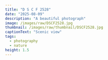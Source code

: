 ```yaml
---
title: "D S C F 2528"
date: "2025-08-09"
description: "A beautiful photograph"
image: /images/raw/DSCF2528.jpg
thumbnail: /images/raw/thumbnail/DSCF2528.jpg
captionText: "Scenic view"
tags:
  - photography
  - nature
height: 1.5
---
```

